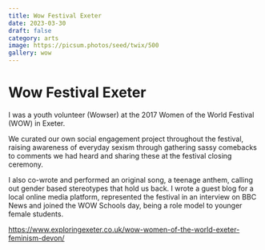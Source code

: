 ```yaml
---
title: Wow Festival Exeter
date: 2023-03-30
draft: false
category: arts
image: https://picsum.photos/seed/twix/500
gallery: wow
---
```

# Wow Festival Exeter

I was a youth volunteer (Wowser) at the 2017 Women of the World Festival (WOW) in Exeter. 

We curated our own social engagement project throughout the festival, raising awareness of everyday sexism through gathering sassy comebacks to comments we had heard and sharing these at the festival closing ceremony. 

I also co-wrote and performed an original song, a teenage anthem, calling out gender based stereotypes that hold us back. I wrote a guest blog for a local online media platform, represented the festival in an interview on BBC News and joined the WOW Schools day, being a role model to younger female students.

<https://www.exploringexeter.co.uk/wow-women-of-the-world-exeter-feminism-devon/>
